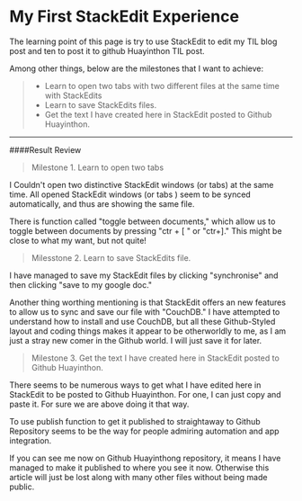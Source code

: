 My First StackEdit Experience
====
 The learning point of this page is try to use StackEdit to edit my TIL blog post and ten to post it to github Huayinthon TIL post.

Among other things, below are the milestones that I want to achieve:   
> - Learn to open two tabs with two different files at the same time with StackEdits 
> - Learn to save StackEdits files. 
> - Get the text I have created here in StackEdit posted to Github Huayinthon. 

---

####Result Review 


>Milestone 1.
Learn to open two tabs

I Couldn't open two distinctive StackEdit windows (or tabs) at the same time. All opened StackEdit windows (or tabs ) seem to be synced automatically, and thus are showing the same file. 

There is function called "toggle between documents," which allow us to toggle between documents by pressing "ctr + [ " or "ctr+]." This might be close to what my want, but not quite!    

>Milesstone 2. 
>Learn to save StackEdits file. 

I have managed to save my StackEdit files by clicking "synchronise" and then clicking "save to my google doc."

Another thing worthing mentioning is that StackEdit offers an new features to allow us to sync and save our file with  "CouchDB."  I have attempted to understand how to install and use CouchDB, but all these Github-Styled layout and coding things makes it appear to be otherworldly to me, as I am just a stray new comer in the Github world. I will just save it for later. 

>Milestone 3. 
>Get the text I have created here in StackEdit posted to Github Huayinthon. 

There seems to be numerous ways to get what I have edited here in StackEdit to be posted to Github Huayinthon. For one, I can just copy and paste it. For sure we are above doing it that way.

To use publish function to get it published to straightaway to Github Repository seems to be the way for people admiring automation and app integration. 

If you can see me now on Github Huayinthong repository, it means I have managed to make it published to where you see it now. Otherwise this article will just be lost along with many other files without being made public.   